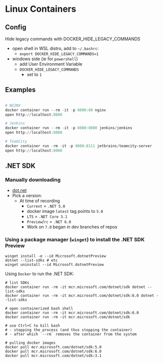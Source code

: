 # Linux Containers

## Config

Hide legacy commands with DOCKER_HIDE_LEGACY_COMMANDS
- open shell in WSL distro, add to `~/.bashrc`:
  - `export DOCKER_HIDE_LEGACY_COMMANDS=1`
- windows side (ie for `powershell`)
  - add User Environment Variable
  - `DOCKER_HIDE_LEGACY_COMMANDS`
    - set to `1`

## Examples

```ps1

# NGINX
docker container run --rm -it -p 8080:80 nginx
open http://localhost:8080

# Jenkins
docker container run --rm -it -p 8080:8080 jenkins/jenkins
open http://localhost:8080

# TeamCity
docker container run -rm -it -p 8080:8111 jetbrains/teamcity-server
open http://localhost:8080

```

## .NET SDK

### Manually downloading

- [dot.net](https://dot.net)
- Pick a version:
  - At time of recording
    - `Current` = `.NET 5.0`
    - docker image `latest` tag points to `5.0`
    - `LTS` = `.NET Core 3.1`
    - `Preview`/`rc` = `.NET 6.0`
    - Work on `7.0` began in dev branches of repos

### Using a package manager (`winget`) to install the .NET SDK Preview

```shell
winget install -e --id Microsoft.dotnetPreview
dotnet --list-sdks # etc
winget uninstall --id Microsoft.dotnetPreview
```

Using `Docker` to run the .NET SDK:

```shell
# list SDKs
docker container run -rm -it mcr.microsoft.com/dotnet/sdk dotnet --list-sdks
docker container run -rm -it mcr.microsoft.com/dotnet/sdk:6.0 dotnet --list-sdks
```

```shell
# open containerized bash shell
docker container run -rm -it mcr.microsoft.com/dotnet/sdk:6.0
docker container run -rm -it mcr.microsoft.com/dotnet/sdk 

# use Ctrl+C to kill bash
# - stopping the process (and thus stopping the container)
# - after which `--rm` removes the container from the system
```

```shell
# pulling docker images
docker pull mcr.microsoft.com/dotnet/sdk:5.0
docker pull mcr.microsoft.com/dotnet/sdk:6.0
docker pull mcr.microsoft.com/dotnet/sdk:3.1
```
